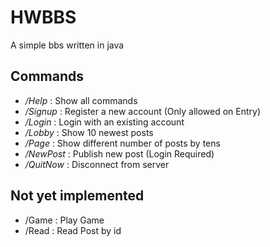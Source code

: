 # HWBBS
A simple bbs written in java

## Commands
* _/Help_ : Show all commands
* _/Signup_ : Register a new account (Only allowed on Entry)
* _/Login_ : Login with an existing account
* _/Lobby_ : Show 10 newest posts
* _/Page_ : Show different number of posts by tens
* _/NewPost_ : Publish new post (Login Required)
* _/QuitNow_ : Disconnect from server

## Not yet implemented
* /Game : Play Game
* /Read : Read Post by id
